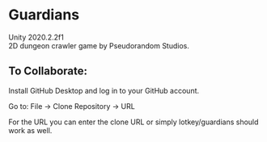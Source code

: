 # Guardians
Unity 2020.2.2f1  
2D dungeon crawler game by Pseudorandom Studios.

## To Collaborate:

Install GitHub Desktop and log in to your GitHub account.

Go to:
 File -> Clone Repository -> URL
 
 For the URL you can enter the clone URL or simply lotkey/guardians should work as well.
